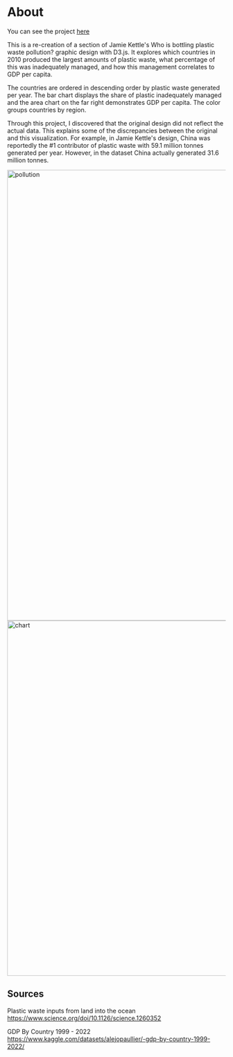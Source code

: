 # About

You can see the project [here](https://ajo01.github.io/plastic-pollution.github.io/)

This is a re-creation of a section of Jamie Kettle's Who is bottling plastic waste pollution? graphic design with D3.js. It explores which countries in 2010 produced the largest amounts of plastic waste, what percentage of this was inadequately managed, and how this management correlates to GDP per capita.

The countries are ordered in descending order by plastic waste generated per year. The bar chart displays the share of plastic inadequately managed and the area chart on the far right demonstrates GDP per capita. The color groups countries by region.

Through this project, I discovered that the original design did not reflect the actual data. This explains some of the discrepancies between the original and this visualization. For example, in Jamie Kettle's design, China was reportedly the #1 contributor of plastic waste with 59.1 million tonnes generated per year. However, in the dataset China actually generated 31.6 million tonnes.

<img width="1039" alt="pollution" src="https://github.com/ajo01/pollution-visualization/assets/70789275/58028008-296b-4949-b8cc-b9c96e86eec1">
<img width="819" alt="chart" src="https://github.com/ajo01/pollution-visualization/assets/70789275/b700ec8c-e879-4f8d-b03f-8e64d7af8229">

## Sources

Plastic waste inputs from land into the ocean
https://www.science.org/doi/10.1126/science.1260352

GDP By Country 1999 - 2022
https://www.kaggle.com/datasets/alejopaullier/-gdp-by-country-1999-2022/
